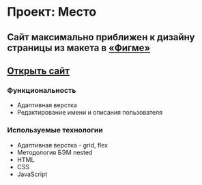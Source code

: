 # Проект: Место

## Сайт максимально приближен к дизайну страницы из макета в [«Фигме»](https://www.figma.com/file/2cn9N9jSkmxD84oJik7xL7/JavaScript.-Sprint-4?node-id=28212%3A212&t=2QYDHvj0gDffO55z-0)

## [Открыть сайт](https://organik777.github.io/mesto/)

### Функциональность
* Адаптивная верстка
* Редактирование имени и описания пользователя

### Используемые технологии
* Адаптивная верстка - grid, flex
* Методология БЭМ nested
* HTML
* CSS
* JavaScript